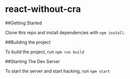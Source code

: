 # react-without-cra

##Getting Started

Clone this repo and install dependencies with `npm install`.

##Building the project

To build the project, run `npm run build`

##Starting The Dev Server

To start the server and start hacking, run `npm start`

